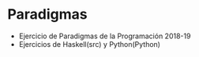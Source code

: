 # Paradigmas

* Ejercicio de Paradigmas de la Programación 2018-19
* Ejercicios de Haskell(src) y Python(Python)
